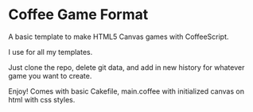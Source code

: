 Coffee Game Format
===============
A basic template to make HTML5 Canvas games with CoffeeScript.

I use for all my templates.

Just clone the repo, delete git data, and add in new history for whatever game you want to create. 

Enjoy! Comes with basic Cakefile, main.coffee with initialized canvas on html with css styles.

